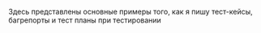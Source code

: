 Здесь представлены основные примеры того, как я пишу тест-кейсы, багрепорты и тест планы при тестировании
